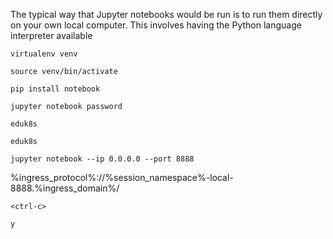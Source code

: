 The typical way that Jupyter notebooks would be run is to run them directly on your own local computer. This involves having the Python language interpreter available

```execute
virtualenv venv
```

```execute
source venv/bin/activate
```

```execute
pip install notebook
```

```execute
jupyter notebook password
```

```execute
eduk8s
```

```execute
eduk8s
```

```execute
jupyter notebook --ip 0.0.0.0 --port 8888
```

%ingress_protocol%://%session_namespace%-local-8888.%ingress_domain%/

```execute
<ctrl-c>
```

```execute
y
```
